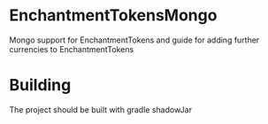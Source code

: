 # EnchantmentTokensMongo

Mongo support for EnchantmentTokens and guide for adding further currencies to EnchantmentTokens

# Building

The project should be built with gradle shadowJar